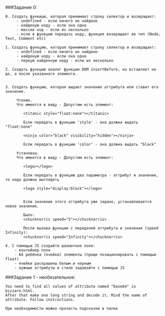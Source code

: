###Задание 0:
	
	0. Создать функицю, которая принимает строку селектор и возвращает:
    	 - undefined - если ничего не найдено
    	 - найденую ноду - если она одна
    	 - массив нод - если их несколько
    	 - если в функцию передать ноду, функция возвращает ее тип (Node, Text, Comment etc)
    	 
    1. Создать функцию, которая принимает строку селектор и возвращает:
         - undefined - если ничего не найдено
    	 - найденую ноду - если она одна
    	 - первую найденную ноду - если их несколько
    	 
    2. Создать функцию аналог функции DOM insertBefore, но вставляет не до, а после указанного элемента.
    	 
    	 
    3. Создать функцию, которая выдает значение аттрибута или ставит его значение.
    	 
    	 Чтение.
    	 Что имеется в виду - Допустим есть элемент:
    	 
    	    <titanic style="float:none"></titanic>
    	 
    	    Если передать в функцию 'style' - она должна выдать "float:none"
    	   
    	    <ninja color="black" visibility="hidden"></ninja>
    	   
    	    Если передать в функцию 'color' - она должна выдать "black"
    	    
    	 Установка.
         Что имеется в виду - Допустим есть элемент:
         
            <lego></lego>
            
            Если передать в функцию два параметра - аттрибут и значение, то нода должна выглядеть
            
            <lego style="display:block"></lego>
           
            
            Если значение этого аттрибута уже задано, устанавливается новое значение.
    	    
    	    Было:
    	    <chucknorris speed="5"></chucknorris>
    	    
    	    После вызова функции с передачей аттрибута и значения (speed Infinity):
    	    <chucknorris speed="Infinity"></chucknorris>
    	    
    4. С помощью JS создайте шахматное поле:
        - контейнер поля
        - 64 ребёнка (ячейки) элементы (проще позиционировать с помощью float)
        - ячейки раскрашены белым и черным
        - нужные аттрибуты и стили задавайте с помощью JS
        
	
###Задание 1 - необязательное:
	
	You need to find all values of attribute named "base64" in bizzare.html.
	After that make one long string and decode it. Mind the name of attribute. Follow instructions.
	
	При необходимости можно прочесть подсказки в папке
	 
 

	
	
	 
	 
	      